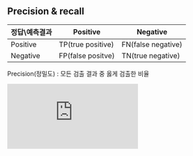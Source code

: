 ## Precision & recall

정답\예측결과 |  Positive | Negative
---- | ---------- | ---- 
Positive | TP(true positive) | FN(false negative) 
Negative | FP(false positve) | TN(true negative)

Precision(정밀도) : 모든 검출 결과 중 옳게 검출한 비율

![precision](http://latex.codecogs.com/gif.latex?Precision%20%3D%20%5Cfrac%7BTP%7D%7BTP&plus;FP%7D)
